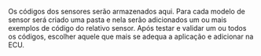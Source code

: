 Os códigos dos sensores serão armazenados aqui. Para cada modelo de sensor será criado uma pasta e nela serão adicionados um ou mais exemplos de código do relativo sensor. Após testar e validar um ou todos os códigos, escolher aquele que mais se adequa a aplicação e adicionar na ECU.
